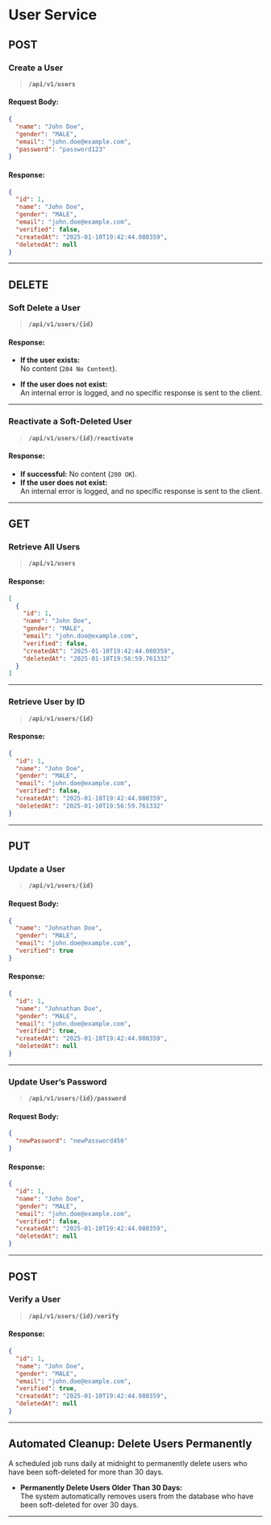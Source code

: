 # User Service


## **POST**

### **Create a User**
> **`/api/v1/users`**

#### Request Body:
```json
{
  "name": "John Doe",
  "gender": "MALE",
  "email": "john.doe@example.com",
  "password": "password123"
}
```

#### Response:
```json
{
  "id": 1,
  "name": "John Doe",
  "gender": "MALE",
  "email": "john.doe@example.com",
  "verified": false,
  "createdAt": "2025-01-10T19:42:44.080359",
  "deletedAt": null
}
```

---

## **DELETE**

### **Soft Delete a User**
> **`/api/v1/users/{id}`**

#### Response:
- **If the user exists:**  
  No content (`204 No Content`).

- **If the user does not exist:**  
  An internal error is logged, and no specific response is sent to the client.

---

### **Reactivate a Soft-Deleted User**
> **`/api/v1/users/{id}/reactivate`**

#### Response:
- **If successful:** No content (`200 OK`).
- **If the user does not exist:**  
  An internal error is logged, and no specific response is sent to the client.

---

## **GET**

### **Retrieve All Users**
> **`/api/v1/users`**

#### Response:
```json
[
  {
    "id": 1,
    "name": "John Doe",
    "gender": "MALE",
    "email": "john.doe@example.com",
    "verified": false,
    "createdAt": "2025-01-10T19:42:44.080359",
    "deletedAt": "2025-01-10T19:56:59.761332"
  }
]
```

---

### **Retrieve User by ID**
> **`/api/v1/users/{id}`**

#### Response:
```json
{
  "id": 1,
  "name": "John Doe",
  "gender": "MALE",
  "email": "john.doe@example.com",
  "verified": false,
  "createdAt": "2025-01-10T19:42:44.080359",
  "deletedAt": "2025-01-10T19:56:59.761332"
}
```

---

## **PUT**

### **Update a User**
> **`/api/v1/users/{id}`**

#### Request Body:
```json
{
  "name": "Johnathan Doe",
  "gender": "MALE",
  "email": "john.doe@example.com",
  "verified": true
}
```

#### Response:
```json
{
  "id": 1,
  "name": "Johnathan Doe",
  "gender": "MALE",
  "email": "john.doe@example.com",
  "verified": true,
  "createdAt": "2025-01-10T19:42:44.080359",
  "deletedAt": null
}
```

---

### **Update User’s Password**
> **`/api/v1/users/{id}/password`**

#### Request Body:
```json
{
  "newPassword": "newPassword456"
}
```

#### Response:
```json
{
  "id": 1,
  "name": "John Doe",
  "gender": "MALE",
  "email": "john.doe@example.com",
  "verified": false,
  "createdAt": "2025-01-10T19:42:44.080359",
  "deletedAt": null
}
```

---

## **POST**

### **Verify a User**
> **`/api/v1/users/{id}/verify`**

#### Response:
```json
{
  "id": 1,
  "name": "John Doe",
  "gender": "MALE",
  "email": "john.doe@example.com",
  "verified": true,
  "createdAt": "2025-01-10T19:42:44.080359",
  "deletedAt": null
}
```

---

## Automated Cleanup: Delete Users Permanently

A scheduled job runs daily at midnight to permanently delete users who have been soft-deleted for more than 30 days.

- **Permanently Delete Users Older Than 30 Days:**  
  The system automatically removes users from the database who have been soft-deleted for over 30 days.

---